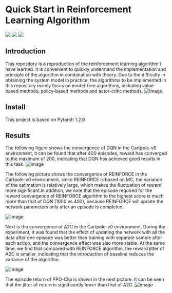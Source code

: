 # Quick Start in Reinforcement Learning Algorithm
![](https://img.shields.io/badge/Github-%40ZihaoZhouSCUT-informational) ![](https://img.shields.io/badge/Category-Reinforcement%20Learning-black) ![](https://img.shields.io/badge/License-MIT-green)
## Introduction
This repository is a reproduction of the reinforcement learning algorithm I have learned. It is convenient to quickly understand the implementation and principle of the algorithm in combination with theory. Due to the difficulty in obtaining the system model in practice, the algorithms to be implemented in this repository mainly focus on model-free algorithms, including value-based methods, policy-based methods and actor-critic methods. <bar>
![image](https://github.com/ZihaoZhouSCUT/Quick-Start-in-Reinforcement-Learning-Algorithm/blob/master/Algorithm%20classification.png)

## Install
This project is based on Pytorch 1.2.0

## Results
The following figure shows the convergence of DQN in the Cartpole-v0 environment, it can be found that after 400 episodes, reward has converged to the maximum of 200, indicating that DQN has achieved good results in this task.<bar>
![image](https://github.com/ZihaoZhouSCUT/Quick-Start-in-Reinforcement-Learning-Algorithm/blob/master/Deep-Q-Network/Episode_return_DQN.png)

The following picture shows the convergence of REINFORCE in the Cartpole-v0 environment, since REINFORCE is based on MC, the variance of the estimation is relatively large, which makes the fluctuation of reward more significant.In addition, we note that the episode required for the reward convergence of REINFORCE algorithm to the highest score is much more than that of DQN (1000 vs 400), because REINFORCE will update the network parameters only after an episode is completed.<bar>

![image](https://github.com/ZihaoZhouSCUT/Quick-Start-in-Reinforcement-Learning-Algorithm/blob/master/Policy-Gradient/Episode_return_REINFORCE.png)

Next is the convergence of A2C in the Cartpole-v0 environment. During the experiment, it was found that the effect of updating the network with all the data after one episode was better than training with separate sample after each action, and the convergence effect was also more stable. At the same time, we find that compared with REINFORCE algorithm, the reward jitter of A2C is smaller, indicating that the introduction of baseline reduces the variance of the algorithm.<bar>

![image](https://github.com/ZihaoZhouSCUT/Quick-Start-in-Reinforcement-Learning-Algorithm/blob/master/Advantage%20Actor%20Critic/New_Episode_return_A2C.png)

The episode return of PPO-Clip is shown in the next picture. It can be seen that the jitter of return is significantly lower than that of A2C.
![image](https://github.com/ZihaoZhouSCUT/Quick-Start-in-Reinforcement-Learning-Algorithm/blob/master/Proximal%20Policy%20Optimization/Episode_return_PPO_v1.png)
